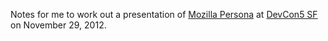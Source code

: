Notes for me to work out a presentation of 
[Mozilla Persona](https://persona.org) at
[DevCon5 SF](http://www.html5report.com/conference/california) on November 29, 2012.